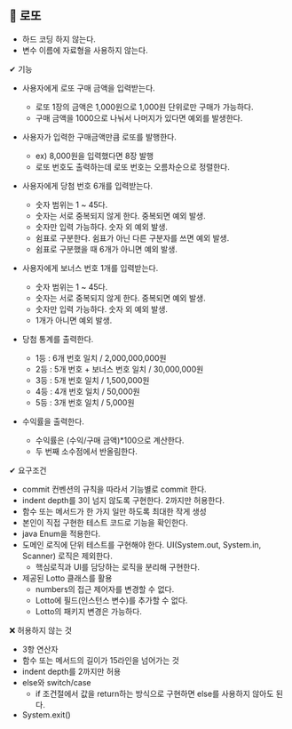 🎁 로또
-
- 하드 코딩 하지 않는다.
- 변수 이름에 자료형을 사용하지 않는다.


✔ 기능
- 사용자에게 로또 구매 금액을 입력받는다.
  - 로또 1장의 금액은 1,000원으로 1,000원 단위로만 구매가 가능하다.
  - 구매 금액을 1000으로 나눠서 나머지가 있다면 예외를 발생한다.

- 사용자가 입력한 구매금액만큼 로또를 발행한다.
  - ex) 8,000원을 입력했다면 8장 발행
  - 로또 번호도 출력하는데 로또 번호는 오름차순으로 정렬한다.

- 사용자에게 당첨 번호 6개를 입력받는다.
  - 숫자 범위는 1 ~ 45다.
  - 숫자는 서로 중복되지 않게 한다. 중복되면 예외 발생.
  - 숫자만 입력 가능하다. 숫자 외 예외 발생.
  - 쉼표로 구분한다. 쉼표가 아닌 다른 구분자를 쓰면 예외 발생.
  - 쉼표로 구분했을 때 6개가 아니면 예외 발생.

- 사용자에게 보너스 번호 1개를 입력받는다.
  - 숫자 범위는 1 ~ 45다.
  - 숫자는 서로 중복되지 않게 한다. 중복되면 예외 발생.
  - 숫자만 입력 가능하다. 숫자 외 예외 발생.
  - 1개가 아니면 예외 발생.

- 당첨 통계를 출력한다.
  - 1등 : 6개 번호 일치 / 2,000,000,000원
  - 2등 : 5개 번호 + 보너스 번호 일치 / 30,000,000원
  - 3등 : 5개 번호 일치 / 1,500,000원
  - 4등 : 4개 번호 일치 / 50,000원
  - 5등 : 3개 번호 일치 / 5,000원

- 수익률을 출력한다.
  - 수익률은 (수익/구매 금액)*100으로 계산한다.
  - 두 번째 소수점에서 반올림한다.

✔ 요구조건
- commit 컨벤션의 규칙을 따라서 기능별로 commit 한다.
- indent depth를 3이 넘지 않도록 구현한다. 2까지만 허용한다.
- 함수 또는 메서드가 한 가지 일만 하도록 최대한 작게 생성
- 본인이 직접 구현한 테스트 코드로 기능을 확인한다.
- java Enum을 적용한다.
- 도메인 로직에 단위 테스트를 구현해야 한다. UI(System.out, System.in, Scanner) 로직은 제외한다.
	- 핵심로직과 UI를 담당하는 로직을 분리해 구현한다.
- 제공된 Lotto 클래스를 활용
	- numbers의 접근 제어자를 변경할 수 없다.
	- Lotto에 필드(인스턴스 변수)를 추가할 수 없다.
	- Lotto의 패키지 변경은 가능하다.


❌ 허용하지 않는 것
- 3항 연산자
- 함수 또는 메서드의 길이가 15라인을 넘어가는 것
- indent depth를 2까지만 허용
- else와 switch/case
  - if 조건절에서 값을 return하는 방식으로 구현하면 else를 사용하지 않아도 된다.
- System.exit()
